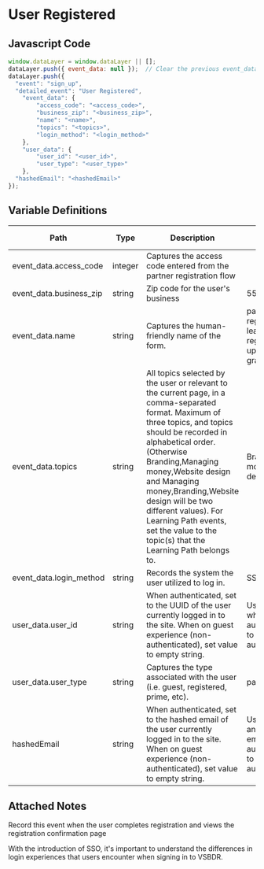 # User Registered

### 

## Javascript Code
```js
window.dataLayer = window.dataLayer || [];
dataLayer.push({ event_data: null });  // Clear the previous event_data object.
dataLayer.push({
  "event": "sign_up",
  "detailed_event": "User Registered",
    "event_data": {
        "access_code": "<access_code>",
        "business_zip": "<business_zip>",
        "name": "<name>",
        "topics": "<topics>",
        "login_method": "<login_method>"
    },
    "user_data": {
        "user_id": "<user_id>",
        "user_type": "<user_type>"
    },
  "hashedEmail": "<hashedEmail>"
});
```

## Variable Definitions

|Path|Type|Description|Example|Pattern|Min Length|Max Length|Minimum|Maximum|Multiple Of|
| --- | --- | --- | --- | --- | --- | --- | --- | --- | --- |
|event_data.access_code|integer|Captures the access code entered from the partner registration flow||||||||
|event_data.business_zip|string|Zip code for the user's business|55555|||||||
|event_data.name|string|Captures the human-friendly name of the form.|partner registration, learner registration, profile update, superbowl grant, etc|||||||
|event_data.topics|string|All topics selected by the user or relevant to the current page, in a comma-separated format. Maximum of three topics, and topics should be recorded in alphabetical order. \(Otherwise Branding,Managing money,Website design and Managing money,Branding,Website design will be two different values\). For Learning Path events, set the value to the topic\(s\) that the Learning Path belongs to.|Branding,Managing money,Website design|||||||
|event_data.login_method|string|Records the system the user utilized to log in.|SSO,Native|||||||
|user_data.user_id|string|When authenticated, set to the UUID of the user currently logged in to the site. When on guest experience \(non-authenticated\), set value to empty string.|Use the UUID when a user is authenticated. Set to empty when not authenticated.|||||||
|user_data.user_type|string|Captures the type associated with the user \(i.e. guest, registered, prime, etc\).|partner, learner|||||||
|hashedEmail|string|When authenticated, set to the hashed email of the user currently logged in to the site. When on guest experience \(non-authenticated\), set value to empty string.|Use hashed email and not plain-text email when authenticated. Set to empty when not authenticated.|||||||

## Attached Notes

<p>Record this event when the user completes registration and views the registration confirmation page</p>
<p>With the introduction of SSO, it's important to understand the differences in login experiences that users encounter when signing in to VSBDR.</p>
